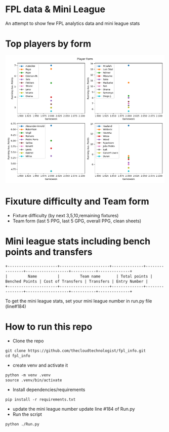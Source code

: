 # FPL data & Mini League
An attempt to show few FPL analytics data and mini league stats

# Top players by form
![top_players](Plot.png)

# Fixuture difficulty and Team form
- Fixture difficulty (by next 3,5,10,remaining fixtures)
- Team form (last 5 PPG, last 5 GPG, overall PPG, clean sheets)

# Mini league stats including bench points and transfers
```
+----------------------+----------------------+--------------+----------------+-------------------+-----------+--------------+
|         Name         |         Team name       | Total points | Benched Points | Cost of Transfers | Transfers | Entry Number |
+----------------------+----------------------+--------------+----------------+-------------------+-----------+--------------+
```
To get the mini league stats, set your mini league number in run.py file (line#184)

# How to run this repo
- Clone the repo
```
git clone https://github.com/thecloudtechnologist/fpl_info.git
cd fpl_info
```
- create venv and activate it
```
python -m venv .venv
source .venv/bin/activate
```
- Install dependencies/requirements
```
pip install -r requirements.txt
```
- update the mini league number
update line #184 of Run.py
- Run the script 
```
python ./Run.py
```